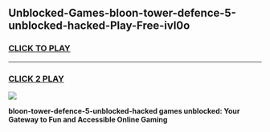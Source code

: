 
## Unblocked-Games-bloon-tower-defence-5-unblocked-hacked-Play-Free-ivl0o
<h3>
<a href="https://premium76.site?title=bloon-tower-defence-5-unblocked-hacked&ref=18A1">CLICK TO PLAY</a></h3>
<hr>

<h3>
<a href="https://premium76.site?title=bloon-tower-defence-5-unblocked-hacked&ref=18A1">CLICK 2 PLAY</a>
  
</h3>

<a href="https://premium76.site?title=bloon-tower-defence-5-unblocked-hacked&ref=18A1"><img src="https://clearcache.store/games.png"></a>


**bloon-tower-defence-5-unblocked-hacked games unblocked: Your Gateway to Fun and Accessible Online Gaming**
